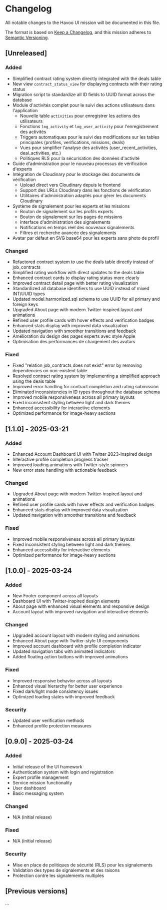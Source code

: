 # Changelog

All notable changes to the Havoo UI mission will be documented in this file.

The format is based on [Keep a Changelog](https://keepachangelog.com/en/1.0.0/),
and this mission adheres to [Semantic Versioning](https://semver.org/spec/v2.0.0.html).

## [Unreleased]

### Added
- Simplified contract rating system directly integrated with the deals table
- New view `contract_status_view` for displaying contracts with their rating status
- Migration script to standardize all ID fields to UUID format across the database
- Module d'activités complet pour le suivi des actions utilisateurs dans l'application
  - Nouvelle table `activities` pour enregistrer les actions des utilisateurs
  - Fonctions `log_activity` et `log_user_activity` pour l'enregistrement des activités
  - Triggers automatiques pour le suivi des modifications sur les tables principales (profiles, verifications, missions, deals)
  - Vues pour simplifier l'analyse des activités (user_recent_activities, deal_activities, etc.)
  - Politiques RLS pour la sécurisation des données d'activité
- Guide d'administration pour le nouveau processus de vérification d'experts
- Intégration de Cloudinary pour le stockage des documents de vérification
  - Upload direct vers Cloudinary depuis le frontend
  - Support des URLs Cloudinary dans les fonctions de vérification
  - Utilitaires d'administration adaptés pour gérer les documents Cloudinary
- Système de signalement pour les experts et les missions
  - Bouton de signalement sur les profils experts
  - Bouton de signalement sur les pages de missions
  - Interface d'administration des signalements
  - Notifications en temps réel des nouveaux signalements
  - Filtres et recherche avancée des signalements
- Avatar par défaut en SVG base64 pour les experts sans photo de profil

### Changed
- Refactored contract system to use the deals table directly instead of job_contracts
- Simplified rating workflow with direct updates to the deals table
- Enhanced contract cards to display rating status more clearly
- Improved contract detail page with better rating visualization
- Standardized all database identifiers to use UUID instead of mixed INT/UUID types
- Updated model.harmonized.sql schema to use UUID for all primary and foreign keys
- Upgraded About page with modern Twitter-inspired layout and animations
- Refined user profile cards with hover effects and verification badges
- Enhanced stats display with improved data visualization
- Updated navigation with smoother transitions and feedback
- Amélioration du design des pages experts avec style Apple
- Optimisation des performances de chargement des avatars

### Fixed
- Fixed "relation job_contracts does not exist" error by removing dependencies on non-existent table
- Resolved contract rating system by implementing a simplified approach using the deals table
- Improved error handling for contract completion and rating submission
- Eliminated inconsistencies in ID types throughout the database schema
- Improved mobile responsiveness across all primary layouts
- Fixed inconsistent styling between light and dark themes
- Enhanced accessibility for interactive elements
- Optimized performance for image-heavy sections

## [1.1.0] - 2025-03-21

### Added
- Enhanced Account Dashboard UI with Twitter 2023-inspired design
- Interactive profile completion progress tracker
- Improved loading animations with Twitter-style spinners
- New error state handling with actionable feedback

### Changed
- Upgraded About page with modern Twitter-inspired layout and animations
- Refined user profile cards with hover effects and verification badges
- Enhanced stats display with improved data visualization
- Updated navigation with smoother transitions and feedback

### Fixed
- Improved mobile responsiveness across all primary layouts
- Fixed inconsistent styling between light and dark themes
- Enhanced accessibility for interactive elements
- Optimized performance for image-heavy sections

## [1.0.0] - 2025-03-24

### Added
- New Footer component across all layouts
- Dashboard UI with Twitter-inspired design elements
- About page with enhanced visual elements and responsive design
- Account layout with improved navigation and interactive elements

### Changed
- Upgraded account layout with modern styling and animations
- Enhanced About page with Twitter-style UI components
- Improved account dashboard with profile completion indicator
- Updated navigation tabs with animated indicators
- Added floating action buttons with improved animations

### Fixed
- Improved responsive behavior across all layouts
- Enhanced visual hierarchy for better user experience
- Fixed dark/light mode consistency issues
- Optimized loading states with improved feedback

### Security
- Updated user verification methods
- Enhanced profile protection measures

## [0.9.0] - 2025-03-24

### Added
- Initial release of the UI framework
- Authentication system with login and registration
- Expert profile management
- Service mission functionality
- User dashboard
- Basic messaging system

### Changed
- N/A (initial release)

### Fixed
- N/A (initial release)

### Security
- Mise en place de politiques de sécurité (RLS) pour les signalements
- Validation des types de signalements et des raisons
- Protection contre les signalements multiples

## [Previous versions]
...

